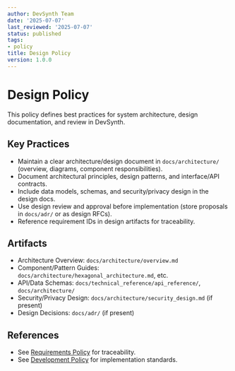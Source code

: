 ```yaml
---
author: DevSynth Team
date: '2025-07-07'
last_reviewed: '2025-07-07'
status: published
tags:
- policy
title: Design Policy
version: 1.0.0
---
```


# Design Policy

This policy defines best practices for system architecture, design documentation, and review in DevSynth.

## Key Practices

- Maintain a clear architecture/design document in `docs/architecture/` (overview, diagrams, component responsibilities).
- Document architectural principles, design patterns, and interface/API contracts.
- Include data models, schemas, and security/privacy design in the design docs.
- Use design review and approval before implementation (store proposals in `docs/adr/` or as design RFCs).
- Reference requirement IDs in design artifacts for traceability.

## Artifacts

- Architecture Overview: `docs/architecture/overview.md`
- Component/Pattern Guides: `docs/architecture/hexagonal_architecture.md`, etc.
- API/Data Schemas: `docs/technical_reference/api_reference/`, `docs/architecture/`
- Security/Privacy Design: `docs/architecture/security_design.md` (if present)
- Design Decisions: `docs/adr/` (if present)

## References

- See [Requirements Policy](requirements.md) for traceability.
- See [Development Policy](development.md) for implementation standards.